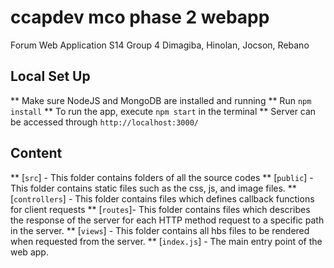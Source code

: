 # ccapdev mco phase 2 webapp
Forum Web Application
S14 Group 4
Dimagiba, Hinolan, Jocson, Rebano

## Local Set Up
** Make sure NodeJS and MongoDB are installed and running
** Run `npm install`
** To run the app, execute `npm start` in the terminal
** Server can be accessed through `http://localhost:3000/`

## Content
** [`src`] - This folder contains folders of all the source codes
** [`public`] - This folder contains static files such as the css, js, and image files.
** [`controllers`] - This folder contains files which defines callback functions for client requests
** [`routes`]- This folder contains files which describes the response of the server for each HTTP method request to a specific path in the server.
** [`views`] - This folder contains all hbs files to be rendered when requested from the server.
** [`index.js`] - The main entry point of the web app.
